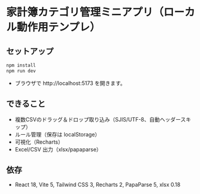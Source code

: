 # 家計簿カテゴリ管理ミニアプリ（ローカル動作用テンプレ）

## セットアップ
```bash
npm install
npm run dev
```
- ブラウザで http://localhost:5173 を開きます。

## できること
- 複数CSVのドラッグ＆ドロップ取り込み（SJIS/UTF-8、自動ヘッダースキップ）
- ルール管理（保存は localStorage）
- 可視化（Recharts）
- Excel/CSV 出力（xlsx/papaparse）

## 依存
- React 18, Vite 5, Tailwind CSS 3, Recharts 2, PapaParse 5, xlsx 0.18
